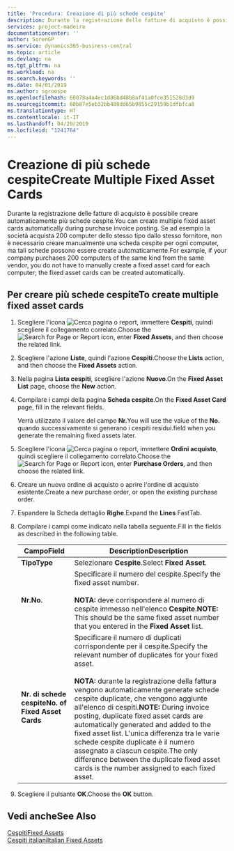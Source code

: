 ```yaml
---
title: 'Procedura: Creazione di più schede cespite'
description: Durante la registrazione delle fatture di acquisto è possibile creare automaticamente più schede cespite.
services: project-madeira
documentationcenter: ''
author: SorenGP
ms.service: dynamics365-business-central
ms.topic: article
ms.devlang: na
ms.tgt_pltfrm: na
ms.workload: na
ms.search.keywords: ''
ms.date: 04/01/2019
ms.author: sgroespe
ms.openlocfilehash: 60078a4a4ec1d86bd48b8af41a0fce351528d3d9
ms.sourcegitcommit: 60b87e5eb32bb408dd65b9855c29159b1dfbfca8
ms.translationtype: HT
ms.contentlocale: it-IT
ms.lasthandoff: 04/29/2019
ms.locfileid: "1241764"
---
```

# <a name="create-multiple-fixed-asset-cards"></a><span data-ttu-id="adfb0-103">Creazione di più schede cespite</span><span class="sxs-lookup"><span data-stu-id="adfb0-103">Create Multiple Fixed Asset Cards</span></span>
<span data-ttu-id="adfb0-104">Durante la registrazione delle fatture di acquisto è possibile creare automaticamente più schede cespite.</span><span class="sxs-lookup"><span data-stu-id="adfb0-104">You can create multiple fixed asset cards automatically during purchase invoice posting.</span></span> <span data-ttu-id="adfb0-105">Se ad esempio la società acquista 200 computer dello stesso tipo dallo stesso fornitore, non è necessario creare manualmente una scheda cespite per ogni computer, ma tali schede possono essere create automaticamente.</span><span class="sxs-lookup"><span data-stu-id="adfb0-105">For example, if your company purchases 200 computers of the same kind from the same vendor, you do not have to manually create a fixed asset card for each computer; the fixed asset cards can be created automatically.</span></span>  

## <a name="to-create-multiple-fixed-asset-cards"></a><span data-ttu-id="adfb0-106">Per creare più schede cespite</span><span class="sxs-lookup"><span data-stu-id="adfb0-106">To create multiple fixed asset cards</span></span>  

1.  <span data-ttu-id="adfb0-107">Scegliere l'icona ![Cerca pagina o report](../../media/ui-search/search_small.png "icona Cerca pagina o report"), immettere **Cespiti**, quindi scegliere il collegamento correlato.</span><span class="sxs-lookup"><span data-stu-id="adfb0-107">Choose the ![Search for Page or Report](../../media/ui-search/search_small.png "Search for Page or Report icon") icon, enter **Fixed Assets**, and then choose the related link.</span></span>  
2.  <span data-ttu-id="adfb0-108">Scegliere l'azione **Liste**, quindi l'azione **Cespiti**.</span><span class="sxs-lookup"><span data-stu-id="adfb0-108">Choose the **Lists** action, and then choose the **Fixed Assets** action.</span></span>  
3.  <span data-ttu-id="adfb0-109">Nella pagina **Lista cespiti**, scegliere l'azione **Nuovo**.</span><span class="sxs-lookup"><span data-stu-id="adfb0-109">On the **Fixed Asset List** page, choose the **New** action.</span></span>  
4.  <span data-ttu-id="adfb0-110">Compilare i campi della pagina **Scheda cespite**.</span><span class="sxs-lookup"><span data-stu-id="adfb0-110">On the **Fixed Asset Card** page, fill in the relevant fields.</span></span>  

    <span data-ttu-id="adfb0-111">Verrà utilizzato il valore del campo **Nr.**</span><span class="sxs-lookup"><span data-stu-id="adfb0-111">You will use the value of the **No.**</span></span> <span data-ttu-id="adfb0-112">quando successivamente si generano i cespiti residui.</span><span class="sxs-lookup"><span data-stu-id="adfb0-112">field when you generate the remaining fixed assets later.</span></span>  

5.  <span data-ttu-id="adfb0-113">Scegliere l'icona ![Cerca pagina o report](../../media/ui-search/search_small.png "Cerca pagina o report"), immettere **Ordini acquisto**, quindi scegliere il collegamento correlato.</span><span class="sxs-lookup"><span data-stu-id="adfb0-113">Choose the ![Search for Page or Report](../../media/ui-search/search_small.png "Search for Page or Report icon") icon, enter **Purchase Orders**, and then choose the related link.</span></span>  
6.  <span data-ttu-id="adfb0-114">Creare un nuovo ordine di acquisto o aprire l'ordine di acquisto esistente.</span><span class="sxs-lookup"><span data-stu-id="adfb0-114">Create a new purchase order, or open the existing purchase order.</span></span>  
7.  <span data-ttu-id="adfb0-115">Espandere la Scheda dettaglio **Righe**.</span><span class="sxs-lookup"><span data-stu-id="adfb0-115">Expand the **Lines** FastTab.</span></span>  
8.  <span data-ttu-id="adfb0-116">Compilare i campi come indicato nella tabella seguente.</span><span class="sxs-lookup"><span data-stu-id="adfb0-116">Fill in the fields as described in the following table.</span></span>  

    |<span data-ttu-id="adfb0-117">Campo</span><span class="sxs-lookup"><span data-stu-id="adfb0-117">Field</span></span>|<span data-ttu-id="adfb0-118">Description</span><span class="sxs-lookup"><span data-stu-id="adfb0-118">Description</span></span>|  
    |---------------------------------|---------------------------------------|  
    |<span data-ttu-id="adfb0-119">**Tipo**</span><span class="sxs-lookup"><span data-stu-id="adfb0-119">**Type**</span></span>|<span data-ttu-id="adfb0-120">Selezionare **Cespite**.</span><span class="sxs-lookup"><span data-stu-id="adfb0-120">Select **Fixed Asset**.</span></span>|  
    |<span data-ttu-id="adfb0-121">**Nr.**</span><span class="sxs-lookup"><span data-stu-id="adfb0-121">**No.**</span></span>|<span data-ttu-id="adfb0-122">Specificare il numero del cespite.</span><span class="sxs-lookup"><span data-stu-id="adfb0-122">Specify the fixed asset number.</span></span><br /><br /> <span data-ttu-id="adfb0-123">**NOTA:** deve corrispondere al numero di cespite immesso nell'elenco **Cespite**.</span><span class="sxs-lookup"><span data-stu-id="adfb0-123">**NOTE:** This should be the same fixed asset number that you entered in the **Fixed Asset** list.</span></span>|  
    |<span data-ttu-id="adfb0-124">**Nr. di schede cespite**</span><span class="sxs-lookup"><span data-stu-id="adfb0-124">**No. of Fixed Asset Cards**</span></span>|<span data-ttu-id="adfb0-125">Specificare il numero di duplicati corrispondente per il cespite.</span><span class="sxs-lookup"><span data-stu-id="adfb0-125">Specify the relevant number of duplicates for your fixed asset.</span></span><br /><br /> <span data-ttu-id="adfb0-126">**NOTA:** durante la registrazione della fattura vengono automaticamente generate schede cespite duplicate, che vengono aggiunte all'elenco di cespiti.</span><span class="sxs-lookup"><span data-stu-id="adfb0-126">**NOTE:** During invoice posting, duplicate fixed asset cards are automatically generated and added to the fixed asset list.</span></span> <span data-ttu-id="adfb0-127">L'unica differenza tra le varie schede cespite duplicate è il numero assegnato a ciascun cespite.</span><span class="sxs-lookup"><span data-stu-id="adfb0-127">The only difference between the duplicate fixed asset cards is the number assigned to each fixed asset.</span></span>|  

9. <span data-ttu-id="adfb0-128">Scegliere il pulsante **OK**.</span><span class="sxs-lookup"><span data-stu-id="adfb0-128">Choose the **OK** button.</span></span>  

## <a name="see-also"></a><span data-ttu-id="adfb0-129">Vedi anche</span><span class="sxs-lookup"><span data-stu-id="adfb0-129">See Also</span></span>  
 [<span data-ttu-id="adfb0-130">Cespiti</span><span class="sxs-lookup"><span data-stu-id="adfb0-130">Fixed Assets</span></span>](../../fa-manage.md)  
 [<span data-ttu-id="adfb0-131">Cespiti italiani</span><span class="sxs-lookup"><span data-stu-id="adfb0-131">Italian Fixed Assets</span></span>](italian-fixed-assets.md)
